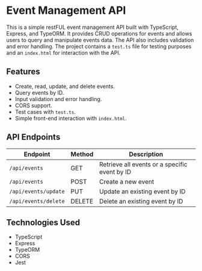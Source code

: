 # Event Management API

This is a simple restFUL event management API built with TypeScript, Express, and TypeORM. It provides CRUD operations for events and allows users to query and manipulate events data. The API also includes validation and error handling. The project contains a `test.ts` file for testing purposes and an `index.html` for interaction with the API.

## Features

- Create, read, update, and delete events.
- Query events by ID.
- Input validation and error handling.
- CORS support.
- Test cases with `test.ts`.
- Simple front-end interaction with `index.html`.


## API Endpoints

| Endpoint              | Method | Description                                       |
| --------------------- | ------ | ------------------------------------------------- |
| `/api/events`         | GET    | Retrieve all events or a specific event by ID     |
| `/api/events`         | POST   | Create a new event                                |
| `/api/events/update`  | PUT    | Update an existing event by ID                    |
| `/api/events/delete`  | DELETE | Delete an existing event by ID                    |

## Technologies Used

- TypeScript
- Express
- TypeORM
- CORS
- Jest
